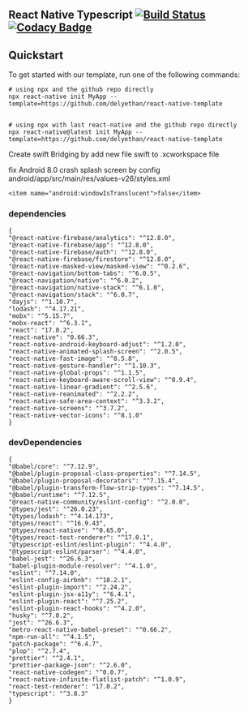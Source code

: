 ## React Native Typescript [![Build Status](https://travis-ci.com/delyethan/react-native-template.svg?branch=master)](https://travis-ci.com/delyethan/react-native-template) [![Codacy Badge](https://api.codacy.com/project/badge/Grade/5869970dd8184b428d8f98404367a799)](https://app.codacy.com/manual/delyethan/react-native-template?utm_source=github.com&utm_medium=referral&utm_content=delyethan/react-native-template&utm_campaign=Badge_Grade_Dashboard)

## Quickstart

To get started with our template, run one of the following commands:
```shell
# using npx and the github repo directly
npx react-native init MyApp --template=https://github.com/delyethan/react-native-template


```
```shell
# using npx with last react-native and the github repo directly
npx react-native@latest init MyApp --template=https://github.com/delyethan/react-native-template

```

Create swift Bridging by add new file swift to .xcworkspace file

fix Android 8.0 crash splash screen by config android/app/src/main/res/values-v26/styles.xml

```
<item name="android:windowIsTranslucent">false</item>
```

### dependencies

    {
    "@react-native-firebase/analytics": "^12.8.0",
    "@react-native-firebase/app": "^12.8.0",
    "@react-native-firebase/auth": "^12.8.0",
    "@react-native-firebase/firestore": "^12.8.0",
    "@react-native-masked-view/masked-view": "^0.2.6",
    "@react-navigation/bottom-tabs": "^6.0.5",
    "@react-navigation/native": "^6.0.2",
    "@react-navigation/native-stack": "^6.1.0",
    "@react-navigation/stack": "^6.0.7",
    "dayjs": "^1.10.7",
    "lodash": "^4.17.21",
    "mobx": "^5.15.7",
    "mobx-react": "^6.3.1",
    "react": "17.0.2",
    "react-native": "0.66.3",
    "react-native-android-keyboard-adjust": "^1.2.0",
    "react-native-animated-splash-screen": "^2.0.5",
    "react-native-fast-image": "^8.5.8",
    "react-native-gesture-handler": "^1.10.3",
    "react-native-global-props": "^1.1.5",
    "react-native-keyboard-aware-scroll-view": "^0.9.4",
    "react-native-linear-gradient": "^2.5.6",
    "react-native-reanimated": "^2.2.2",
    "react-native-safe-area-context": "^3.3.2",
    "react-native-screens": "^3.7.2",
    "react-native-vector-icons": "^8.1.0"
    }

### devDependencies

    {
    "@babel/core": "^7.12.9",
    "@babel/plugin-proposal-class-properties": "^7.14.5",
    "@babel/plugin-proposal-decorators": "^7.15.4",
    "@babel/plugin-transform-flow-strip-types": "^7.14.5",
    "@babel/runtime": "^7.12.5",
    "@react-native-community/eslint-config": "^2.0.0",
    "@types/jest": "^26.0.23",
    "@types/lodash": "^4.14.173",
    "@types/react": "^16.9.43",
    "@types/react-native": "^0.65.0",
    "@types/react-test-renderer": "^17.0.1",
    "@typescript-eslint/eslint-plugin": "^4.4.0",
    "@typescript-eslint/parser": "^4.4.0",
    "babel-jest": "^26.6.3",
    "babel-plugin-module-resolver": "^4.1.0",
    "eslint": "^7.14.0",
    "eslint-config-airbnb": "^18.2.1",
    "eslint-plugin-import": "^2.24.2",
    "eslint-plugin-jsx-a11y": "^6.4.1",
    "eslint-plugin-react": "^7.25.2",
    "eslint-plugin-react-hooks": "^4.2.0",
    "husky": "^7.0.2",
    "jest": "^26.6.3",
    "metro-react-native-babel-preset": "^0.66.2",
    "npm-run-all": "^4.1.5",
    "patch-package": "^6.4.7",
    "plop": "^2.7.4",
    "prettier": "^2.4.1",
    "prettier-package-json": "^2.6.0",
    "react-native-codegen": "^0.0.7",
    "react-native-infinite-flatlist-patch": "^1.0.9",
    "react-test-renderer": "17.0.2",
    "typescript": "^3.8.3"
    }
